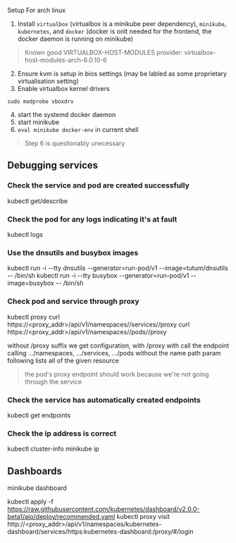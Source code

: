 Setup For arch linux

1. Install `virtualbox` (virtualbox is a minikube peer dependency), `minikube`, `kubernetes`, and `docker` (docker is onlt needed for the frontend, the docker daemon is running on minikube)
> Known good VIRTUALBOX-HOST-MODULES provider: virtualbox-host-modules-arch-6.0.10-6
2. Ensure kvm is setup in bios settings (may be labled as some proprietary virtualisation setting)
3. Enable virtualbox kernel drivers
```
sudo modprobe vboxdrv
```
4. start the systemd docker daemon
5. start minikube
6. `eval minikube docker-env` in current shell
> Step 6 is questionably unecessary

## Debugging services

### Check the service and pod are created successfully
kubectl get/describe

### Check the pod for any logs indicating it's at fault
kubectl logs

### Use the dnsutils and busybox images

kubectl run -i --tty dnsutils --generator=run-pod/v1 --image=tutum/dnsutils -- /bin/sh
kubectl run -i --tty busybox --generator=run-pod/v1 --image=busybox -- /bin/sh

### Check pod and service through proxy
kubectl proxy
curl https://<proxy_addr>/api/v1/namespaces/<namespace>/services/<service>/proxy
curl https://<proxy_addr>/api/v1/namespaces/<namespace>/pods/<pod>/proxy

without /proxy suffix we get configuration, with /proxy with call the endpoint
calling .../namespaces, .../services, .../pods without the name path param following lists all of the given resource

> the pod's proxy endpoint should work because we're not going through the service

### Check the service has automatically created endpoints
kubectl get endpoints <service>

### Check the ip address is correct
kubectl cluster-info
minikube ip

## Dashboards

minikube dashboard

kubectl apply -f https://raw.githubusercontent.com/kubernetes/dashboard/v2.0.0-beta1/aio/deploy/recommended.yaml
kubectl proxy
visit http://<proxy_addr>/api/v1/namespaces/kubernetes-dashboard/services/https:kubernetes-dashboard:/proxy/#/login
